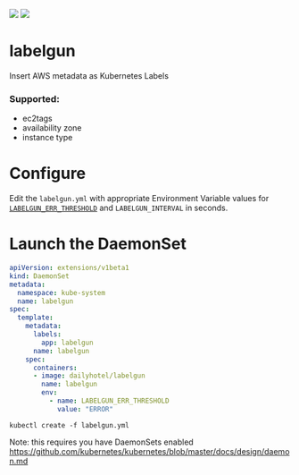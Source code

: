 [![](https://images.microbadger.com/badges/image/dailyhotel/labelgun.svg)](https://microbadger.com/images/dailyhotel/labelgun "Get your own image badge on microbadger.com")
[![](https://images.microbadger.com/badges/version/dailyhotel/labelgun.svg)](https://microbadger.com/images/dailyhotel/labelgun "Get your own version badge on microbadger.com")

# labelgun
Insert AWS metadata as Kubernetes Labels

### Supported:
* ec2tags
* availability zone
* instance type

# Configure

Edit the `labelgun.yml` with appropriate Environment Variable values for [`LABELGUN_ERR_THRESHOLD`](https://godoc.org/github.com/golang/glog) and `LABELGUN_INTERVAL` in seconds.

# Launch the DaemonSet

```yaml
apiVersion: extensions/v1beta1
kind: DaemonSet
metadata:
  namespace: kube-system
  name: labelgun
spec:
  template:
    metadata:
      labels:
        app: labelgun
      name: labelgun
    spec:
      containers:
      - image: dailyhotel/labelgun
        name: labelgun
        env:
          - name: LABELGUN_ERR_THRESHOLD
            value: "ERROR"
```

`kubectl create -f labelgun.yml`

Note: this requires you have DaemonSets enabled https://github.com/kubernetes/kubernetes/blob/master/docs/design/daemon.md

